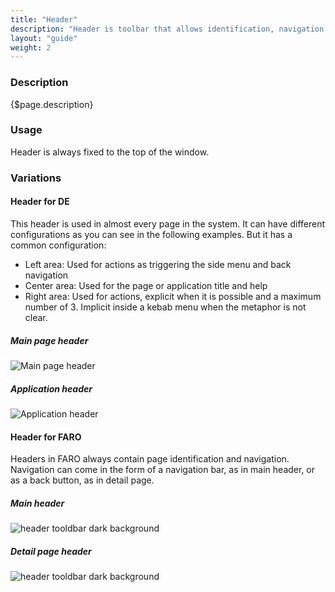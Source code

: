 ```yaml
---
title: "Header"
description: "Header is toolbar that allows identification, navigation and display actions."
layout: "guide"
weight: 2
---
```


### Description

{$page.description}

### Usage

Header is always fixed to the top of the window.

### Variations

#### Header for DE

This header is used in almost every page in the system. It can have different configurations as you can see in the following examples. But it has a common configuration:
* Left area: Used for actions as triggering the side menu and back navigation
* Center area: Used for the page or application title and help
* Right area: Used for actions, explicit when it is possible and a maximum number of 3. Implicit inside a kebab menu when the metaphor is not clear.

##### Main page header

![Main page header](../../../images/HeaderPortal.png)

##### Application header

![Application header](../../../images/HeaderExample1.png)

#### Header for FARO

Headers in FARO always contain page identification and navigation. Navigation can come in the form of a navigation bar, as in main header, or as a back button, as in detail page.

##### Main header

![header tooldbar dark background](../../../images/HeaderFaroDashboard.png)

##### Detail page header

![header tooldbar dark background](../../../images/HeaderFaroDetail.png)
